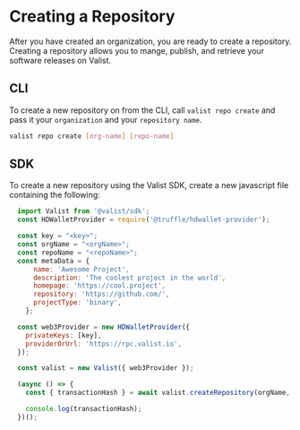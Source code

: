 # Creating a Repository

After you have created an organization, you are ready to create a repository. Creating a repository allows you to mange, publish, and retrieve your software releases on Valist.

## CLI

To create a new repository on from the CLI, call `valist repo create` and pass it your `organization` and your `repository name`.

```bash
valist repo create [org-name] [repo-name]
```

## SDK

To create a new repository using the Valist SDK, create a new javascript file containing the following:

```javascript
  import Valist from '@valist/sdk';
  const HDWalletProvider = require('@truffle/hdwallet-provider');

  const key = "<key>";
  const orgName = "<orgName>";
  const repoName = "<repoName>";
  const metaData = {
      name: 'Awesome Project',
      description: 'The coolest project in the world',
      homepage: 'https://cool.project',
      repository: 'https://github.com/',
      projectType: 'binary',
    };

  const web3Provider = new HDWalletProvider({
    privateKeys: [key],
    providerOrUrl: 'https://rpc.valist.io',
  });

  const valist = new Valist({ web3Provider });

  (async () => {
    const { transactionHash } = await valist.createRepository(orgName, repoName, metaData);

    console.log(transactionHash);
  })();
```
